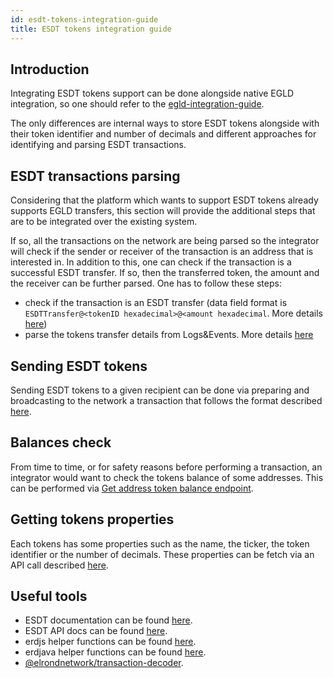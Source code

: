 ```yaml
---
id: esdt-tokens-integration-guide
title: ESDT tokens integration guide
---
```


## **Introduction**
Integrating ESDT tokens support can be done alongside native EGLD integration, so one should refer to the [egld-integration-guide](/integrators/egld-integration-guide).

The only differences are internal ways to store ESDT tokens alongside with their token identifier and number of decimals and different approaches
for identifying and parsing ESDT transactions.

## **ESDT transactions parsing**
Considering that the platform which wants to support ESDT tokens already supports EGLD transfers, this section will
provide the additional steps that are to be integrated over the existing system. 

If so, all the transactions on the network are being parsed so the integrator will check if the sender or receiver of the transaction
is an address that is interested in. 
In addition to this, one can check if the transaction is a successful ESDT transfer. If so, then the transferred token, the amount and the
receiver can be further parsed. One has to follow these steps:
- check if the transaction is an ESDT transfer (data field format is `ESDTTransfer@<tokenID hexadecimal>@<amount hexadecimal`. More details [here](/developers/esdt-tokens#transfers))
- parse the tokens transfer details from Logs&Events. More details [here](/developers/esdt-tokens#parse-fungible-tokens-transfer-logs)

## **Sending ESDT tokens**
Sending ESDT tokens to a given recipient can be done via preparing and broadcasting to the network a transaction that 
follows the format described [here](/developers/esdt-tokens#transfers).

## **Balances check**
From time to time, or for safety reasons before performing a transaction, an integrator would want to check the tokens balance of some
addresses. This can be performed via [Get address token balance endpoint](/developers/esdt-tokens#get-balance-for-an-address-and-an-esdt-token).

## **Getting tokens properties**
Each tokens has some properties such as the name, the ticker, the token identifier or the number of decimals. 
These properties can be fetch via an API call described [here](/developers/esdt-tokens#get-esdt-token-properties).

## **Useful tools**
- ESDT documentation can be found [here](/developers/esdt-tokens).
- ESDT API docs can be found [here](/developers/esdt-tokens#rest-api).
- erdjs helper functions can be found [here](https://github.com/ElrondNetwork/elrond-sdk-erdjs/blob/release/v9/src/esdtHelpers.ts).
- erdjava helper functions can be found [here](https://github.com/ElrondNetwork/elrond-sdk-erdjava/blob/esdt-support/src/main/java/elrond/esdt/ESDTFunctions.java).
- [@elrondnetwork/transaction-decoder](https://www.npmjs.com/package/@elrondnetwork/transaction-decoder).
